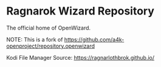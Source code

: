 # Ragnarok Wizard Repository

The official home of OpenWizard.


NOTE: This is a fork of https://github.com/a4k-openproject/repository.openwizard

Kodi File Manager Source:
https://ragnarlothbrok.github.io/
